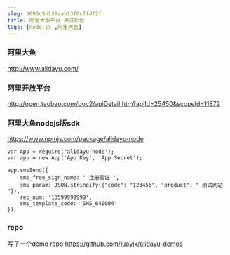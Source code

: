 ```yaml
---
slug: 5695c5b138aab13f6cffdf2f
title: 阿里大鱼平台 发送短信
tags: [node.js ,阿里大鱼]
---
```


### 阿里大鱼
http://www.alidayu.com/

### 阿里开放平台
http://open.taobao.com/doc2/apiDetail.htm?apiId=25450&scopeId=11872

### 阿里大鱼nodejs版sdk

https://www.npmjs.com/package/alidayu-node

```
var App = require('alidayu-node');
var app = new App('App Key', 'App Secret');

app.smsSend({
    sms_free_sign_name: ' 注册验证 ',
    sms_param: JSON.stringify({"code": "123456", "product": " 测试网站 "}),
    rec_num: '13599999999',
    sms_template_code: 'SMS_640004'
});
```

### repo
写了一个demo repo
https://github.com/luoyjx/alidayu-demos

